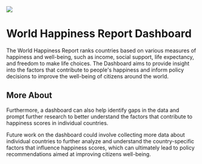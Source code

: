 <img src="https://github.com/tomasbourdain/DataVisualization/blob/main/assets/whr_small.jpg?raw=true" >

# World Happiness Report Dashboard

The World Happiness Report ranks countries based on various measures of happiness and well-being, such as income, social support, life expectancy, and freedom to make life choices. The Dashboard aims to provide insight into the factors that contribute to people's happiness and inform policy decisions to improve the well-being of citizens around the world.

## More About

Furthermore, a dashboard can also help identify gaps in the data and prompt further research to better understand the factors that contribute to happiness scores in individual countries.

Future work on the dashboard could involve collecting more data about individual countries to further analyze and understand the country-specific factors that influence happiness scores, which can ultimately lead to policy recommendations aimed at improving citizens well-being.
